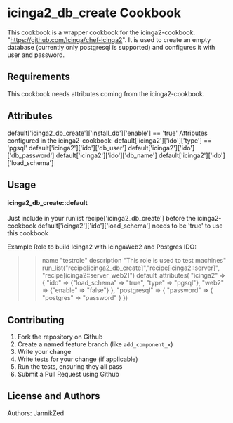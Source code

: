 icinga2_db_create Cookbook
==========================
This cookbook is a wrapper cookbook for the icinga2-cookbook. "https://github.com/Icinga/chef-icinga2".
It is used to create an empty database (currently only postgresql is supported) and configures it with user and password.

Requirements
------------
This cookbook needs attributes coming from the icinga2-cookbook.


Attributes
----------
default['icinga2_db_create']['install_db']['enable'] == 'true'
Attributes configured in the icinga2-cookbook:
default['icinga2']['ido']['type'] == 'pgsql' 
default['icinga2']['ido']['db_user']
default['icinga2']['ido']['db_password']
default['icinga2']['ido']['db_name']
default['icinga2']['ido']['load_schema']

Usage
-----
#### icinga2_db_create::default
Just include in your runlist recipe['icinga2_db_create'] before the icinga2-cookbook
default['icinga2']['ido']['load_schema'] needs to be 'true' to use this cookbook

Example Role to build Icinga2 with IcingaWeb2 and Postgres IDO:
>>name "testrole"
description "This role is used to test machines"
run_list("recipe[icinga2_db_create]","recipe[icinga2::server]", 
"recipe[icinga2::server_web2]")
default_attributes(
        "icinga2" => {
                "ido" => {"load_schema" => "true", "type" => "pgsql"},
                "web2" => {"enable" => "false"}
        },
        "postgresql" => {
                "password" => {
                        "postgres" => "password"
                }
                })


Contributing
------------

1. Fork the repository on Github
2. Create a named feature branch (like `add_component_x`)
3. Write your change
4. Write tests for your change (if applicable)
5. Run the tests, ensuring they all pass
6. Submit a Pull Request using Github

License and Authors
-------------------
Authors: JannikZed
